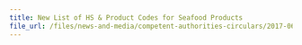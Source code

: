 ```yaml
---
title: New List of HS & Product Codes for Seafood Products 
file_url: /files/news-and-media/competent-authorities-circulars/2017-06-21-CA.pdf
---
```

